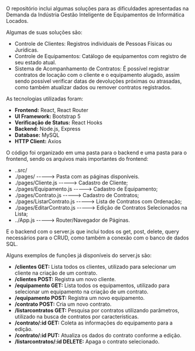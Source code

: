   O repositório inclui algumas soluções para as dificuldades apresentadas na Demanda da Indústria Gestão Inteligente de Equipamentos de Informática Locados.

  Algumas de suas soluções são:
  - Controle de Clientes: Registros individuais de Pessoas Físicas ou Jurídicas.
  - Controle de Equipamentos: Catálogo de equipamentos com registro de seu estado atual.
  - Sistema de Acompanhamento de Contratos: É possível registrar contratos de locação com o cliente e o equipamento alugado, assim sendo possível verificar datas de devoluções próximas ou atrasadas, como também atualizar dados ou remover contratos registrados.
    
  As tecnologias utilizadas foram:
  - **Frontend:**	React, React Router
  - **UI Framework:** Bootstrap 5
  - **Verificação de Status:** React Hooks
  - **Backend:** Node.js, Express
  - **Database:** MySQL
  - **HTTP Client:** Axios

  O código foi organizado em uma pasta para o backend e uma pasta para o frontend, sendo os arquivos mais importantes do frontend:
- ..src/
- ./pages/ -----> Pasta com as páginas disponíveis.
- ./pages/Cliente.js -----> Cadastro de Cliente;
- ./pages/Equipamento.js -----> Cadastro de Equipamento;
- ./pages/Contrato.js -----> Cadastro de Contratos;
- ./pages/ListarContrato.js -----> Lista de Contratos com Ordenação;
- ./pages/EditarContrato.js -----> Edição de Contratos Selecionados na Lista;
- ../App.js -----> Router/Navegador de Páginas.

E o backend com o server.js que inclui todos os get, post, delete, query necessários para o CRUD, como também a conexão com o banco de dados SQL.
  
 Alguns exemplos de funções já disponíveis do server.js são:
- **/clientes	GET:**	Lista todos os clientes, utilizado para selecionar um cliente na criação de um contrato.
- **/clientes	POST:** Registra um novo cliente.
- **/equipamento GET:** Lista todos os equipamentos, utilizado para selecionar um equipamento na criação de um contrato.
- **/equipamento POST:** Registra um novo equipamento.
- **/contrato	POST:** Cria um novo contrato.
- **/listarcontratos GET:**	Pesquisa por contratos utilizando parâmetros, utilizado na busca de contratos por características.
- **/contrato/:id	GET:** Coleta as informações do equipamento para a edição.
- **/contrato/:id	PUT:** Atualiza os dados do contrato conforme a edição.
- **/listarcontratos/:id DELETE:** Apaga o contrato selecionado.
